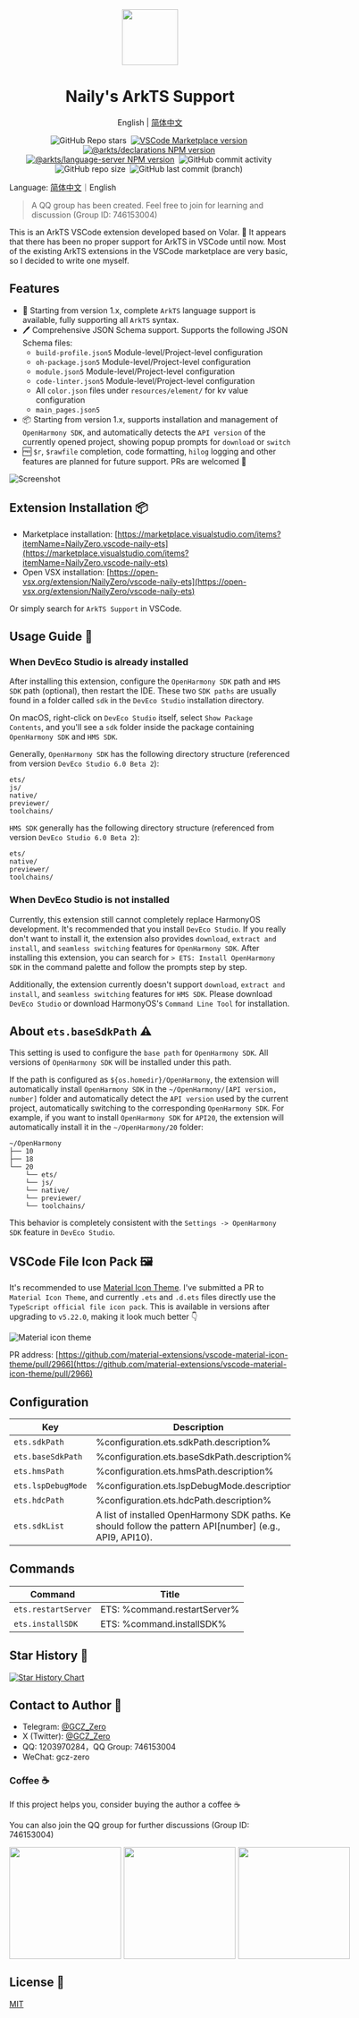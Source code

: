 <div align="center">

<img src="./packages/vscode/assets/icon.png" width="100" />

# Naily's ArkTS Support

English | [简体中文](./README.md)

![GitHub Repo stars](https://img.shields.io/github/stars/groupguanfang/arkTS?style=flat)&nbsp;
[![VSCode Marketplace version](https://img.shields.io/visual-studio-marketplace/v/NailyZero.vscode-naily-ets?style=flat&label=vscode%20marketplace%20version)](https://marketplace.visualstudio.com/items?itemName=NailyZero.vscode-naily-ets)&nbsp;
[![@arkts/declarations NPM version](https://img.shields.io/npm/v/%40arkts%2Fdeclarations?logo=npm&logoColor=red&label=arkts%2Fdeclarations)](https://www.npmjs.com/package/@arkts/declarations)&nbsp;
[![@arkts/language-server NPM version](https://img.shields.io/npm/v/%40arkts%2Flanguage-server?logo=npm&logoColor=red&label=arkts%2Flanguage-server)](https://www.npmjs.com/package/@arkts/language-server)&nbsp;
![GitHub commit activity](https://img.shields.io/github/commit-activity/m/groupguanfang/arkTS)&nbsp;
![GitHub repo size](https://img.shields.io/github/repo-size/groupguanfang/arkTS)&nbsp;
![GitHub last commit (branch)](https://img.shields.io/github/last-commit/groupguanfang/arkTS/main?label=Main%20Branch%20Last%20Commit)&nbsp;

</div>

Language: <a href="./README.md">简体中文</a>｜English

> A QQ group has been created. Feel free to join for learning and discussion (Group ID: 746153004)

This is an ArkTS VSCode extension developed based on Volar. 🌹 It appears that there has been no proper support for ArkTS in VSCode until now. Most of the existing ArkTS extensions in the VSCode marketplace are very basic, so I decided to write one myself.

## Features

- 🌹 Starting from version 1.x, complete `ArkTS` language support is available, fully supporting all `ArkTS` syntax.
- 🖊️ Comprehensive JSON Schema support. Supports the following JSON Schema files:
  - `build-profile.json5` Module-level/Project-level configuration
  - `oh-package.json5` Module-level/Project-level configuration
  - `module.json5` Module-level/Project-level configuration
  - `code-linter.json5` Module-level/Project-level configuration
  - All `color.json` files under `resources/element/` for kv value configuration
  - `main_pages.json5`
- 📦 Starting from version 1.x, supports installation and management of `OpenHarmony SDK`, and automatically detects the `API version` of the currently opened project, showing popup prompts for `download` or `switch`
- 🆓 `$r`, `$rawfile` completion, code formatting, `hilog` logging and other features are planned for future support. PRs are welcomed 👀

![Screenshot](./screenshots/edit.gif)

## Extension Installation 📦

- Marketplace installation: [https://marketplace.visualstudio.com/items?itemName=NailyZero.vscode-naily-ets](https://marketplace.visualstudio.com/items?itemName=NailyZero.vscode-naily-ets)
- Open VSX installation: [https://open-vsx.org/extension/NailyZero/vscode-naily-ets](https://open-vsx.org/extension/NailyZero/vscode-naily-ets)

Or simply search for `ArkTS Support` in VSCode.

## Usage Guide 📖

### When DevEco Studio is already installed

After installing this extension, configure the `OpenHarmony SDK` path and `HMS SDK` path (optional), then restart the IDE. These two `SDK paths` are usually found in a folder called `sdk` in the `DevEco Studio` installation directory.

On macOS, right-click on `DevEco Studio` itself, select `Show Package Contents`, and you'll see a `sdk` folder inside the package containing `OpenHarmony SDK` and `HMS SDK`.

Generally, `OpenHarmony SDK` has the following directory structure (referenced from version `DevEco Studio 6.0 Beta 2`):

```
ets/
js/
native/
previewer/
toolchains/
```

`HMS SDK` generally has the following directory structure (referenced from version `DevEco Studio 6.0 Beta 2`):

```
ets/
native/
previewer/
toolchains/
```

### When DevEco Studio is not installed

Currently, this extension still cannot completely replace HarmonyOS development. It's recommended that you install `DevEco Studio`. If you really don't want to install it, the extension also provides `download`, `extract and install`, and `seamless switching` features for `OpenHarmony SDK`. After installing this extension, you can search for `> ETS: Install OpenHarmony SDK` in the command palette and follow the prompts step by step.

Additionally, the extension currently doesn't support `download`, `extract and install`, and `seamless switching` features for `HMS SDK`. Please download `DevEco Studio` or download HarmonyOS's `Command Line Tool` for installation.

## About `ets.baseSdkPath` ⚠️

This setting is used to configure the `base path` for `OpenHarmony SDK`. All versions of `OpenHarmony SDK` will be installed under this path.

If the path is configured as `${os.homedir}/OpenHarmony`, the extension will automatically install `OpenHarmony SDK` in the `~/OpenHarmony/[API version, number]` folder and automatically detect the `API version` used by the current project, automatically switching to the corresponding `OpenHarmony SDK`. For example, if you want to install `OpenHarmony SDK` for `API20`, the extension will automatically install it in the `~/OpenHarmony/20` folder:

```
~/OpenHarmony
├── 10
├── 18
└── 20
    └── ets/
    └── js/
    └── native/
    └── previewer/
    └── toolchains/
```

This behavior is completely consistent with the `Settings -> OpenHarmony SDK` feature in `DevEco Studio`.

## VSCode File Icon Pack 🖼️

It's recommended to use [Material Icon Theme](https://marketplace.visualstudio.com/items?itemName=PKief.material-icon-theme). I've submitted a PR to `Material Icon Theme`, and currently `.ets` and `.d.ets` files directly use the `TypeScript official file icon pack`. This is available in versions after upgrading to `v5.22.0`, making it look much better 👇

![Material icon theme](./screenshots/icon-theme.png)

PR address: [https://github.com/material-extensions/vscode-material-icon-theme/pull/2966](https://github.com/material-extensions/vscode-material-icon-theme/pull/2966)

## Configuration

<!-- configs -->

| Key                | Description                                                                                                | Type      | Default                       |
| ------------------ | ---------------------------------------------------------------------------------------------------------- | --------- | ----------------------------- |
| `ets.sdkPath`      | %configuration.ets.sdkPath.description%                                                                    | `string`  | `""`                          |
| `ets.baseSdkPath`  | %configuration.ets.baseSdkPath.description%                                                                | `string`  | `"${os.homedir}/OpenHarmony"` |
| `ets.hmsPath`      | %configuration.ets.hmsPath.description%                                                                    | `string`  | `""`                          |
| `ets.lspDebugMode` | %configuration.ets.lspDebugMode.description%                                                               | `boolean` | `false`                       |
| `ets.hdcPath`      | %configuration.ets.hdcPath.description%                                                                    | `string`  | `""`                          |
| `ets.sdkList`      | A list of installed OpenHarmony SDK paths. Keys should follow the pattern API[number] (e.g., API9, API10). | `object`  | `{}`                          |

<!-- configs -->

## Commands

<!-- commands -->

| Command             | Title                        |
| ------------------- | ---------------------------- |
| `ets.restartServer` | ETS: %command.restartServer% |
| `ets.installSDK`    | ETS: %command.installSDK%    |

<!-- commands -->

## Star History 🌟

[![Star History Chart](https://api.star-history.com/svg?repos=Groupguanfang/arkTS&type=Date)](https://star-history.com/#Groupguanfang/arkTS&Date)

## Contact to Author 📧

- Telegram: [@GCZ_Zero](https://t.me/GCZ_Zero)
- X (Twitter): [@GCZ_Zero](https://x.com/GCZ_Zero)
- QQ: 1203970284，QQ Group: 746153004
- WeChat: gcz-zero

### Coffee ☕️

If this project helps you, consider buying the author a coffee ☕️

You can also join the QQ group for further discussions (Group ID: 746153004)

<div style="display: flex; gap: 5px;">

<img src="./screenshots/wechat-pay.JPG" width="200" />

<img src="./screenshots/alipay.JPG" width="200" />

<img src="./screenshots/qq.JPG" width="200" />

</div>

## License 📝

[MIT](./LICENSE)
